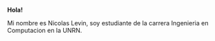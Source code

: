  **Hola!**

Mi nombre es Nicolas Levin, soy estudiante de la carrera Ingenieria en Computacion en la UNRN.
